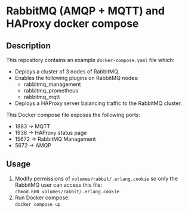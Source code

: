# RabbitMQ (AMQP + MQTT) and HAProxy docker compose

## Description
This repository contains an example `docker-compose.yaml` file which:
- Deploys a cluster of 3 nodes of RabbitMQ.
- Enables the following plugins on RabbitMQ nodes:
    - rabbitmq_management
    - rabbitmq_prometheus
    - rabbitmq_mqtt
- Deploys a HAProxy server balancing traffic to the RabbitMQ cluster.

This Docker compose file exposes the following ports:
- 1883  -> MQTT
- 1936  -> HAProxy status page
- 15672 -> RabbitMQ Management
- 5672  -> AMQP

## Usage
1. Modify permissions of `volumes/rabbit/.erlang.cookie` so only the RabbitMQ user can access this file:  
    `chmod 600 volumes/rabbit/.erlang.cookie`
2. Run Docker compose:  
    `docker compose up`
